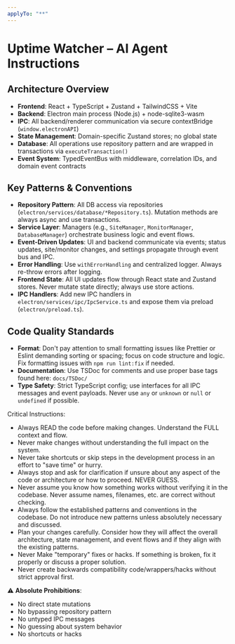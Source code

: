 ```yaml
---
applyTo: "**"
---
```


# Uptime Watcher – AI Agent Instructions

## Architecture Overview

- **Frontend**: React + TypeScript + Zustand + TailwindCSS + Vite
- **Backend**: Electron main process (Node.js) + node-sqlite3-wasm
- **IPC**: All backend/renderer communication via secure contextBridge (`window.electronAPI`)
- **State Management**: Domain-specific Zustand stores; no global state
- **Database**: All operations use repository pattern and are wrapped in transactions via `executeTransaction()`
- **Event System**: TypedEventBus with middleware, correlation IDs, and domain event contracts

## Key Patterns & Conventions

- **Repository Pattern**: All DB access via repositories (`electron/services/database/*Repository.ts`). Mutation methods are always async and use transactions.
- **Service Layer**: Managers (e.g., `SiteManager`, `MonitorManager`, `DatabaseManager`) orchestrate business logic and event flows.
- **Event-Driven Updates**: UI and backend communicate via events; status updates, site/monitor changes, and settings propagate through event bus and IPC.
- **Error Handling**: Use `withErrorHandling` and centralized logger. Always re-throw errors after logging.
- **Frontend State**: All UI updates flow through React state and Zustand stores. Never mutate state directly; always use store actions.
- **IPC Handlers**: Add new IPC handlers in `electron/services/ipc/IpcService.ts` and expose them via preload (`electron/preload.ts`).

## Code Quality Standards

- **Format**: Don't pay attention to small formatting issues like Prettier or Eslint demanding sorting or spacing; focus on code structure and logic. Fix formatting issues with `npm run lint:fix` if needed.
- **Documentation**: Use TSDoc for comments and use proper base tags found here: `docs/TSDoc/`
- **Type Safety**: Strict TypeScript config; use interfaces for all IPC messages and event payloads. Never use `any` or `unknown` or `null` or `undefined` if possible.

Critical Instructions:

- Always READ the code before making changes. Understand the FULL context and flow.
- Never make changes without understanding the full impact on the system.
- Never take shortcuts or skip steps in the development process in an effort to "save time" or hurry.
- Always stop and ask for clarification if unsure about any aspect of the code or architecture or how to proceed. NEVER GUESS.
- Never assume you know how something works without verifying it in the codebase. Never assume names, filenames, etc. are correct without checking.
- Always follow the established patterns and conventions in the codebase. Do not introduce new patterns unless absolutely necessary and discussed.
- Plan your changes carefully. Consider how they will affect the overall architecture, state management, and event flows and if they align with the existing patterns.
- Never Make "temporary" fixes or hacks. If something is broken, fix it properly or discuss a proper solution.
- Never create backwards compatibility code/wrappers/hacks without strict approval first.

⚠️ **Absolute Prohibitions**:

- No direct state mutations
- No bypassing repository pattern
- No untyped IPC messages
- No guessing about system behavior
- No shortcuts or hacks

